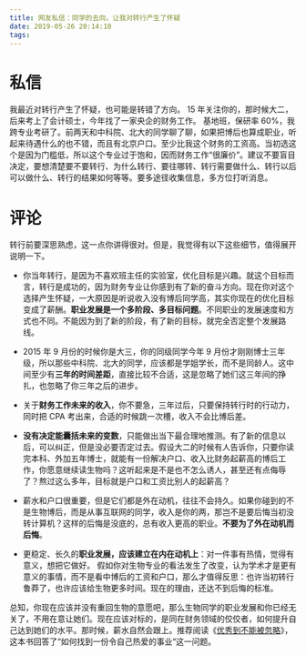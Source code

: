 ```yaml
---
title: 网友私信：同学的去向，让我对转行产生了怀疑
date: 2019-05-26 20:14:10
tags:
---
```


# 私信
我最近对转行产生了怀疑，也可能是转错了方向。 15 年关注你的，那时候大二，后来考上了会计硕士，今年找了一家央企的财务工作。 基地班，保研率 60%，我跨专业考研了。前两天和中科院、北大的同学聊了聊，如果把博后也算成职业，听起来待遇什么的也不错，而且有北京户口。至少比我这个财务的工资高。当初选这个是因为门槛低，所以这个专业过于饱和，因而财务工作“很廉价”。建议不要盲目决定，要想清楚要不要转行、为什么转行、要往哪转、转行需要做什么、转行以后可以做什么、转行的结果如何等等。要多途径收集信息，多方位打听消息。

# 评论
转行前要深思熟虑，这一点你讲得很对。但是，我觉得有以下这些细节，值得展开说明一下。

- 你当年转行，是因为不喜欢班主任的实验室，优化目标是兴趣。就这个目标而言，转行是成功的，因为财务专业让你感到有了新的奋斗方向。现在你对这个选择产生怀疑，一大原因是听说收入没有博后同学高，其实你现在的优化目标变成了薪酬。**职业发展是一个多阶段、多目标问题**。不同职业的发展速度和方式也不同。不能因为到了新的阶段，有了新的目标，就完全否定整个发展路线。

- 2015 年 9 月份的时候你是大三，你的同级同学今年 9 月份才刚刚博士三年级，所以那些中科院、北大的同学，应该都是学姐学长，而不是同龄人。这中间至少有**三年的时间差距**，直接比较不合适，这是忽略了她们这三年间的挣扎，也忽略了你三年之后的进步。

- 关于**财务工作未来的收入**，你不要急，三年过后，只要保持转行时的行动力，同时把 CPA 考出来，合适的时候跳一次槽，收入不会比博后差。

- **没有决定能囊括未来的变数**，只能做出当下最合理地推测。有了新的信息以后，可以纠正，但是没必要否定过去。假设大二的时候有人告诉你，只要你读完本科、外加五年博士，就能有一份解决户口、收入比财务起薪高的博后工作，你愿意继续读生物吗？这听起来是不是也不怎么诱人，甚至还有点侮辱了？熬过这么多年，目标就是户口和工资比别人的起薪高？

- 薪水和户口很重要，但是它们都是外在动机，往往不会持久。如果你碰到的不是生物博后，而是从事互联网的同学，收入是你的两，那岂不是要后悔当初没转计算机？这样的后悔是没底的，总有收入更高的职业。**不要为了外在动机而后悔**。

- 更稳定、长久的**职业发展，应该建立在内在动机上**：对一件事有热情，觉得有意义，想把它做好。 假如你对生物专业的看法发生了改变，认为学术才是更有意义的事情，而不是看中博后的工资和户口，那么才值得反思：也许当初转行鲁莽了，也许应该给生物更多时间。现在的理由，还达不到后悔的标准。

总知，你现在应该并没有重回生物的意愿吧，那么生物同学的职业发展和你已经无关了，不用在意让她们。现在应该对标的，是同在财务领域的佼佼者，如何提升自己达到她们的水平。那时候，薪水自然会跟上。推荐阅读《[优秀到不能被忽略](https://book.douban.com/subject/26781120/)》，这本书回答了“如何找到一份令自己热爱的事业“这一问题。
